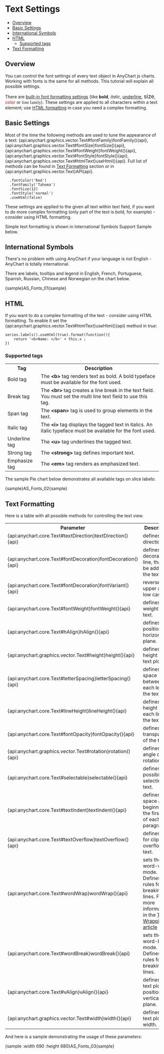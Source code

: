 # Text Settings

* [Overview](#overview)
* [Basic Settings](#basic_settings)
* [International Symbols](#international_symbols)
* [HTML](#html)
  * [Supported tags](#supported_tags)
* [Text Formatting](#text_formatting)

## Overview

You can control the font settings of every text object in AnyChart js charts. Working with fonts is the same for all methods. This tutorial will explain all possible settings.
  
  
There are [built-in font formatting settings](#basic_settings) (like <b>bold</b>, <i>italic</i>, <u>underline</u>, <font size="+1">size</font>, <font color="red">color</font> or <font face="Times New Roman, Times, serif">font family</font>). 
These settings are applied to all characters within a text element; use [HTML formatting](#html) in case you need a complex formatting.

## Basic Settings

Most of the time the following methods are used to tune the appearance of a text: {api:anychart.graphics.vector.Text#fontFamily}fontFamily(){api}, {api:anychart.graphics.vector.Text#fontSize}fontSize(){api}, {api:anychart.graphics.vector.Text#fontWeight}fontWeight(){api}, {api:anychart.graphics.vector.Text#fontStyle}fontStyle(){api}, {api:anychart.graphics.vector.Text#htmlText}useHtml(){api}. Full list of methods can be found in [Text Formatting](#text_formatting) section or in {api:anychart.graphics.vector.Text}API{api}.

```
  .fontColor('Red')
  .fontFamily('Tahoma')
  .fontSize(12)
  .fontStyle('normal')
  .useHtml(false)
```

These settings are applied to the given all text within text field, if you want to do more complex formatting (only part of the text is bold, for example) - consider using HTML formatting.

Simple text formatting is shown in International Symbols Support Sample below.

## International Symbols

There's no problem with using AnyChart if your language is not English - AnyChart is totally international.

There are labels, tooltips and legend in English, French, Portuguese, Spanish, Russian, Chinese and Norwegian on the chart below.

{sample}AS\_Fonts\_01{sample}

## HTML

If you want to do a complex formatting of the text - consider using HTML formatting. To enable it set the {api:anychart.graphics.vector.Text#htmlText}useHtml(){api} method in *true*:

```
series.labels().useHtml(true).format(function(){
	return '<b>Name: </b>' + this.x ;
})
```

### Supported tags

<table class="dtTABLE" width="700">
<tbody>
<tr>
<th width="101">Tag</th>
<th width="587">Description</th>
</tr>
<tr>
<td width="101">Bold tag </td>
<td width="587"> The <b>&lt;b&gt;</b> tag renders text as bold. A bold typeface must be available for the font used.</td>
</tr>
<tr>
<td>Break tag</td>
<td>The <b>&lt;br&gt;</b> tag creates a line break in the text field. You must set the multi line text field to use this tag.</td>
</tr>
<tr>
<td>Span tag</td>
<td>The <b>&lt;span&gt;</b> tag is used to group elements in the text.</td>
</tr>
<tr>
<td>Italic tag</td>
<td>The <b>&lt;i&gt;</b> tag displays the tagged text in italics. An italic typeface must be available for the font used.</td>
</tr>
<tr>
<td>Underline tag</td>
<td>The <b>&lt;u&gt;</b> tag underlines the tagged text.</td>
</tr>
<tr>
<td>Strong tag</td>
<td>The <b>&lt;strong&gt;</b> tag defines important text.</td>
</tr>
<tr>
<td>Emphasize tag</td>
<td>The <b>&lt;em&gt;</b> tag renders as emphasized text.</td>
</tr>
</tbody>
</table>

The sample Pie chart below demonstrates all available tags on slice labels:

{sample}AS\_Fonts\_02{sample}

## Text Formatting

Here is a table with all possible methods for controlling the text view.

<table class="dtTABLE" width="700">
<tbody>
<tr>
<th width="101">Parameter</th>
<th width="587">Description</th>
</tr>
<tr>
<td>{api:anychart.core.Text#textDirection}textDirection(){api}</td>
<td>defines text direction.</td>
</tr>
<tr>
<td>{api:anychart.core.Text#fontDecoration}fontDecoration(){api}</td>
<td>defines the decoration line, that can be added to the text.</td>
</tr>
<tr>
<td>{api:anychart.core.Text#fontDecoration}fontVariant(){api}</td>
<td>reverses upper and low cases.</td>
</tr>
<tr>
<td>{api:anychart.core.Text#fontWeight}fontWeight(){api}</td>
<td>defines the weight of the text.</td>
</tr>
<tr>
<td>{api:anychart.core.Text#hAlign}hAlign(){api}</td>
<td>defines text position in a horizontal plane.</td>
</tr>
<tr>
<td>{api:anychart.graphics.vector.Text#height}height(){api}</td>
<td>defines the height of text plot.</td>
</tr>
<tr>
<td>{api:anychart.core.Text#letterSpacing}letterSpacing(){api}</td>
<td>defines the space between each letter in the text.</td>
</tr>
<tr>
<td>{api:anychart.core.Text#lineHeight}lineHeight(){api}</td>
<td>defines the height of each line of the text.</td>
</tr>
<tr>
<td>{api:anychart.core.Text#fontOpacity}fontOpacity(){api}</td>
<td>defines transparency of the text.</td>
</tr>
<tr>
<td>{api:anychart.graphics.vector.Text#rotation}rotation(){api}</td>
<td>defines the angle of text rotation.</td>
</tr>
<tr>
<td>{api:anychart.core.Text#selectable}selectable(){api}</td>
<td>defines the possibility of selecting text.</td>
</tr>
<tr>
<td>{api:anychart.core.Text#textIndent}textIndent(){api}</td>
<td>defines space at the beginning of the first line of each text paragraph.</td>
</tr>
<tr>
<td>{api:anychart.core.Text#textOverflow}textOverflow(){api}</td>
<td>defines rules for clipping overflowing text.</td>
</tr>
<tr>
<td>{api:anychart.core.Text#wordWrap}wordWrap(){api}</td>
<td>sets the word-wrap mode. Defines the rules for breaking lines. Find more information in the <a href="http://docs.anychart.stg/DVF-3155-textwrap/Graphics/Text_and_Fonts#wrap">Text Wrapping article</a></td>
</tr>
<tr>
<td>{api:anychart.core.Text#wordBreak}wordBreak(){api}</td>
<td>sets the word-break mode. Defines the rules for breaking lines.</td>
</tr>
<tr>
<td>{api:anychart.core.Text#vAlign}vAlign(){api}</td>
<td>defines the text plot position in a vertical plane.</td>
</tr>
<tr>
<td>{api:anychart.graphics.vector.Text#width}width(){api}</td>
<td>defines the text plot width.</td>
</tr>
</tbody>
</table>

And here is a sample demonstrating the usage of these parameters:

{sample :width 690 :height 680}AS\_Fonts\_03{sample}